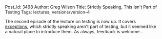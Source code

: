 Post_Id: 3498
Author: Greg Wilson
Title: Strictly Speaking, This Isn't Part of Testing
Tags: lectures, versions/version-4

<p>The second episode of the lecture on testing is now up.  It covers <a href="{{root_path}}/4_0/test/except.html">exceptions</a>, which strictly speaking aren't part of testing, but it seemed like a natural place to introduce them. As always, feedback is welcome...</p>
